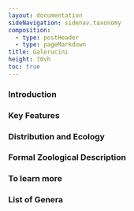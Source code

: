 ```yaml
---
layout: documentation
sideNavigation: sidenav.taxonomy
composition:
  - type: postHeader
  - type: pageMarkdown
title: Galerucini
height: 70vh
toc: true
---
```


### Introduction

### Key Features

### Distribution and Ecology

### Formal Zoological Description

### To learn more

### List of Genera
